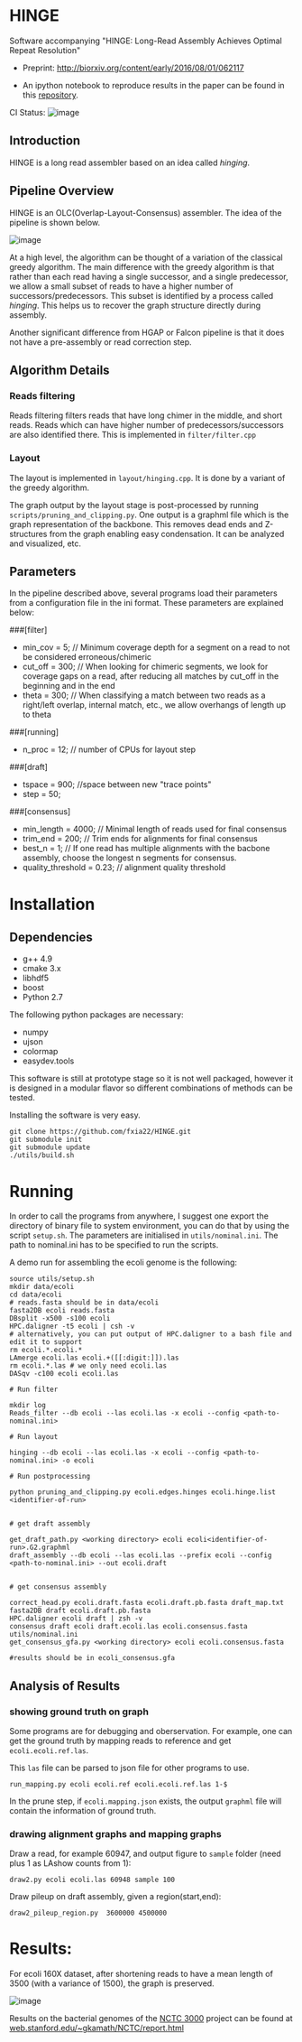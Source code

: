 # HINGE  
Software accompanying  "HINGE: Long-Read Assembly Achieves Optimal Repeat Resolution"

- Preprint: http://biorxiv.org/content/early/2016/08/01/062117

- An ipython notebook to reproduce results in the paper can be found in this [repository](https://github.com/govinda-kamath/HINGE-analyses).

CI Status: ![image](https://travis-ci.org/fxia22/HINGE.svg?branch=master)



## Introduction 

HINGE is a long read assembler based on an idea called _hinging_.

## Pipeline Overview

HINGE is an OLC(Overlap-Layout-Consensus) assembler. The idea of the pipeline is shown below. 

![image](misc/High_level_overview.png)

At a high level, the algorithm can be thought of a variation of the classical greedy algorithm.
The main difference with the greedy algorithm is that rather than each read having a single successor,
and a single predecessor, we allow a small subset of reads to have a higher number of successors/predecessors.
This subset is identified by a process called _hinging_. This helps us to recover the graph structure
directly during assembly.

Another significant difference from HGAP or Falcon pipeline is that it does not have a pre-assembly or read correction step. 



## Algorithm Details

### Reads filtering
Reads filtering filters reads that have long chimer in the middle, and short reads.
Reads which can have higher number of predecessors/successors are also identified there. 
This is implemented in `filter/filter.cpp`

### Layout 
The layout is implemented in `layout/hinging.cpp`. It is done by a variant of the greedy algorithm.

The graph output by the layout stage  is post-processed by running `scripts/pruning_and_clipping.py`.
One output is a graphml file which is the graph representation of the backbone.
This removes dead ends and Z-structures from the graph enabling easy condensation.
It can be analyzed and visualized, etc. 


## Parameters

In the pipeline described above, several programs load their parameters from a configuration file in the ini format. These parameters are explained below:



###[filter]
<!--- length_threshold = 1000; // Minimum read length -->
<!--- quality_threshold = 0.23; // Quality threshold for edges to be considered in the backbone -->
<!--- n_iter = 2; // iterations of filtering, the filtering needs several iterations, because when filter reads, you got rid of some edges; when filter edges, you got rid of some reads (if the last edge is filtered.) Typically 2-3 iterations will be enough.-->
<!--- aln_threshold = 2500; // Length of alignment for edges to be considered in the backbone-->
- min_cov = 5; // Minimum coverage depth for a segment on a read to not be considered erroneous/chimeric
- cut_off = 300; // When looking for chimeric segments, we look for coverage gaps on a read, after reducing all matches by cut_off in the beginning and in the end
- theta = 300; // When classifying a match between two reads as a right/left overlap, internal match, etc., we allow overhangs of length up to theta


###[running]
- n_proc = 12; // number of CPUs for layout step

###[draft]
<!--- min_cov = 10; //obsolete-->
<!--- trim = 200; //obsolete-->
<!--- edge_safe = 100; //obsolete-->
- tspace = 900; //space between new "trace points"
- step = 50;


###[consensus]
- min_length = 4000; // Minimal length of reads used for final consensus
- trim_end = 200; // Trim ends for alignments for final consensus
- best_n = 1; // If one read has multiple alignments with the bacbone assembly, choose the longest n segments for consensus.
- quality_threshold = 0.23; // alignment quality threshold



<!--- hinge_slack = 1000;-->
<!--- min_connected_component_size = 8; -->


# Installation

## Dependencies
- g++ 4.9
- cmake 3.x
- libhdf5
- boost
- Python 2.7

The following python packages are necessary:
- numpy
- ujson
- colormap
- easydev.tools

This software is still at prototype stage so it is not well packaged, however it is designed in a modular flavor so different combinations of methods can be tested. 

Installing the software is very easy. 

```
git clone https://github.com/fxia22/HINGE.git
git submodule init
git submodule update
./utils/build.sh
```

# Running

In order to call the programs from anywhere, I suggest one export the directory of binary file to system environment, you can do that by using the script `setup.sh`. The parameters are initialised in `utils/nominal.ini`. The path to nominal.ini has to be specified to run the scripts.

A demo run for assembling the ecoli genome is the following:

```
source utils/setup.sh
mkdir data/ecoli
cd data/ecoli
# reads.fasta should be in data/ecoli
fasta2DB ecoli reads.fasta
DBsplit -x500 -s100 ecoli     
HPC.daligner -t5 ecoli | csh -v
# alternatively, you can put output of HPC.daligner to a bash file and edit it to support 
rm ecoli.*.ecoli.*
LAmerge ecoli.las ecoli.+([[:digit:]]).las
rm ecoli.*.las # we only need ecoli.las
DASqv -c100 ecoli ecoli.las

# Run filter

mkdir log
Reads_filter --db ecoli --las ecoli.las -x ecoli --config <path-to-nominal.ini>

# Run layout

hinging --db ecoli --las ecoli.las -x ecoli --config <path-to-nominal.ini> -o ecoli

# Run postprocessing

python pruning_and_clipping.py ecoli.edges.hinges ecoli.hinge.list <identifier-of-run>


# get draft assembly 

get_draft_path.py <working directory> ecoli ecoli<identifier-of-run>.G2.graphml
draft_assembly --db ecoli --las ecoli.las --prefix ecoli --config <path-to-nominal.ini> --out ecoli.draft


# get consensus assembly

correct_head.py ecoli.draft.fasta ecoli.draft.pb.fasta draft_map.txt
fasta2DB draft ecoli.draft.pb.fasta 
HPC.daligner ecoli draft | zsh -v  
consensus draft ecoli draft.ecoli.las ecoli.consensus.fasta utils/nominal.ini
get_consensus_gfa.py <working directory> ecoli ecoli.consensus.fasta

#results should be in ecoli_consensus.gfa
```



## Analysis of Results

### showing ground truth on graph
Some programs are for debugging and oberservation. For example, one can get the ground truth by mapping reads to reference and get `ecoli.ecoli.ref.las`.

This `las` file can be parsed to json file for other programs to use. 

```
run_mapping.py ecoli ecoli.ref ecoli.ecoli.ref.las 1-$ 
```

In the prune step, if `ecoli.mapping.json` exists, the output `graphml` file will contain the information of ground truth. 

### drawing alignment graphs and mapping graphs
Draw a read, for example 60947, and output figure to `sample` folder (need plus 1 as LAshow counts from 1):

```
draw2.py ecoli ecoli.las 60948 sample 100
```

Draw pileup on draft assembly, given a region(start,end):

```
draw2_pileup_region.py  3600000 4500000 
```

# Results:

For ecoli 160X dataset,  after shortening reads to have a mean length of 3500 (with a variance of 1500), the graph is preserved.


![image](misc/ecoli_shortened.png)

Results on the bacterial genomes of the [NCTC 3000](http://www.sanger.ac.uk/resources/downloads/bacteria/nctc/) project can be found at [web.stanford.edu/~gkamath/NCTC/report.html](https://web.stanford.edu/~gkamath/NCTC/report.html)
